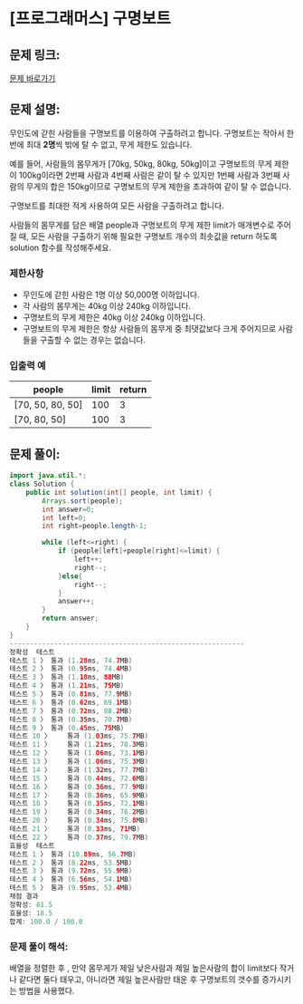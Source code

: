 # [프로그래머스] 구명보트

## 문제 링크:

[문제 바로가기](https://school.programmers.co.kr/learn/courses/30/lessons/42885)

## 문제 설명:

무인도에 갇힌 사람들을 구명보트를 이용하여 구출하려고 합니다. 구명보트는 작아서 한 번에 최대 **2명**씩 밖에 탈 수 없고, 무게 제한도 있습니다.

예를 들어, 사람들의 몸무게가 [70kg, 50kg, 80kg, 50kg]이고 구명보트의 무게 제한이 100kg이라면 2번째 사람과 4번째 사람은 같이 탈 수 있지만 1번째 사람과 3번째 사람의 무게의 합은 150kg이므로 구명보트의 무게 제한을 초과하여 같이 탈 수 없습니다.

구명보트를 최대한 적게 사용하여 모든 사람을 구출하려고 합니다.

사람들의 몸무게를 담은 배열 people과 구명보트의 무게 제한 limit가 매개변수로 주어질 때, 모든 사람을 구출하기 위해 필요한 구명보트 개수의 최솟값을 return 하도록 solution 함수를 작성해주세요.

### 제한사항

- 무인도에 갇힌 사람은 1명 이상 50,000명 이하입니다.
- 각 사람의 몸무게는 40kg 이상 240kg 이하입니다.
- 구명보트의 무게 제한은 40kg 이상 240kg 이하입니다.
- 구명보트의 무게 제한은 항상 사람들의 몸무게 중 최댓값보다 크게 주어지므로 사람들을 구출할 수 없는 경우는 없습니다.

### 입출력 예

| people | limit | return |
| --- | --- | --- |
| [70, 50, 80, 50] | 100 | 3 |
| [70, 80, 50] | 100 | 3 |

## 문제 풀이:

```java
import java.util.*;
class Solution {
    public int solution(int[] people, int limit) {
        Arrays.sort(people);
        int answer=0;
        int left=0;
        int right=people.length-1;

        while (left<=right) {
            if (people[left]+people[right]<=limit) {
                left++;
                right--;
            }else{
                right--;
            }
            answer++;
        }
        return answer;
    }
}
----------------------------------------------------------
정확성  테스트
테스트 1 〉	통과 (1.28ms, 74.7MB)
테스트 2 〉	통과 (0.95ms, 74.4MB)
테스트 3 〉	통과 (1.18ms, 88MB)
테스트 4 〉	통과 (1.21ms, 75MB)
테스트 5 〉	통과 (0.81ms, 77.9MB)
테스트 6 〉	통과 (0.62ms, 69.1MB)
테스트 7 〉	통과 (0.72ms, 88.2MB)
테스트 8 〉	통과 (0.35ms, 70.7MB)
테스트 9 〉	통과 (0.45ms, 75MB)
테스트 10 〉	통과 (1.03ms, 75.7MB)
테스트 11 〉	통과 (1.21ms, 78.3MB)
테스트 12 〉	통과 (1.06ms, 73.1MB)
테스트 13 〉	통과 (1.06ms, 75.3MB)
테스트 14 〉	통과 (1.32ms, 77.7MB)
테스트 15 〉	통과 (0.44ms, 72.6MB)
테스트 16 〉	통과 (0.36ms, 77.9MB)
테스트 17 〉	통과 (0.36ms, 65.9MB)
테스트 18 〉	통과 (0.35ms, 72.1MB)
테스트 19 〉	통과 (0.34ms, 76.2MB)
테스트 20 〉	통과 (0.34ms, 75.8MB)
테스트 21 〉	통과 (0.33ms, 71MB)
테스트 22 〉	통과 (0.37ms, 79.7MB)
효율성  테스트
테스트 1 〉	통과 (10.89ms, 56.7MB)
테스트 2 〉	통과 (8.22ms, 53.5MB)
테스트 3 〉	통과 (9.72ms, 55.9MB)
테스트 4 〉	통과 (6.56ms, 54.1MB)
테스트 5 〉	통과 (9.95ms, 53.4MB)
채점 결과
정확성: 81.5
효율성: 18.5
합계: 100.0 / 100.0
```

### **문제 풀이 해석:**

배열을 정렬한 후 , 만약 몸무게가 제일 낮은사람과 제일 높은사람의 합이 limit보다 작거나 같다면 둘다 태우고, 아니라면 제일 높은사람만 태운 후 구명보트의 갯수를 증가시키는 방법을 사용했다.